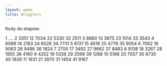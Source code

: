 ```yaml
---
layout: game
title: Wrigglers
---
```


Kody do etapów:

1  ....
2  3351      12 7034         22 5330         32 2511
3  8880      13 3875         23 1014         33 3543
4  6089      14 2183         24 6526         34 7731
5  6131      15 4616         25 4776         35 9054
6  7062      16 9063         26 9486         36 1824
7  2700      17 3492         27 9662         37 8483
8  9138      18 3267         28 1955         38 4160
9  4252      19 5338         29 2599         39 1288
10 5198      20 7057         30 8730         40 1826
11 1931      21 3870         31 1454         41 9167
